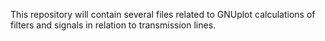 
This repository will contain several files related to GNUplot calculations of filters and signals in relation to transmission lines.

